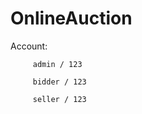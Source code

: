 # OnlineAuction
Account: 
         
         admin / 123
         
         bidder / 123
         
         seller / 123

